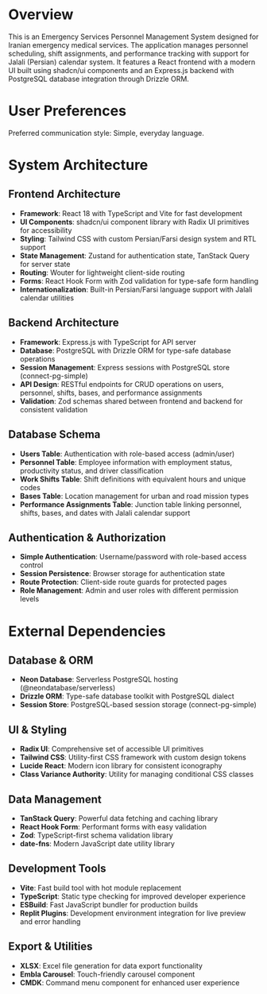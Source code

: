 # Overview

This is an Emergency Services Personnel Management System designed for Iranian emergency medical services. The application manages personnel scheduling, shift assignments, and performance tracking with support for Jalali (Persian) calendar system. It features a React frontend with a modern UI built using shadcn/ui components and an Express.js backend with PostgreSQL database integration through Drizzle ORM.

# User Preferences

Preferred communication style: Simple, everyday language.

# System Architecture

## Frontend Architecture
- **Framework**: React 18 with TypeScript and Vite for fast development
- **UI Components**: shadcn/ui component library with Radix UI primitives for accessibility
- **Styling**: Tailwind CSS with custom Persian/Farsi design system and RTL support
- **State Management**: Zustand for authentication state, TanStack Query for server state
- **Routing**: Wouter for lightweight client-side routing
- **Forms**: React Hook Form with Zod validation for type-safe form handling
- **Internationalization**: Built-in Persian/Farsi language support with Jalali calendar utilities

## Backend Architecture
- **Framework**: Express.js with TypeScript for API server
- **Database**: PostgreSQL with Drizzle ORM for type-safe database operations
- **Session Management**: Express sessions with PostgreSQL store (connect-pg-simple)
- **API Design**: RESTful endpoints for CRUD operations on users, personnel, shifts, bases, and performance assignments
- **Validation**: Zod schemas shared between frontend and backend for consistent validation

## Database Schema
- **Users Table**: Authentication with role-based access (admin/user)
- **Personnel Table**: Employee information with employment status, productivity status, and driver classification
- **Work Shifts Table**: Shift definitions with equivalent hours and unique codes
- **Bases Table**: Location management for urban and road mission types
- **Performance Assignments Table**: Junction table linking personnel, shifts, bases, and dates with Jalali calendar support

## Authentication & Authorization
- **Simple Authentication**: Username/password with role-based access control
- **Session Persistence**: Browser storage for authentication state
- **Route Protection**: Client-side route guards for protected pages
- **Role Management**: Admin and user roles with different permission levels

# External Dependencies

## Database & ORM
- **Neon Database**: Serverless PostgreSQL hosting (@neondatabase/serverless)
- **Drizzle ORM**: Type-safe database toolkit with PostgreSQL dialect
- **Session Store**: PostgreSQL-based session storage (connect-pg-simple)

## UI & Styling
- **Radix UI**: Comprehensive set of accessible UI primitives
- **Tailwind CSS**: Utility-first CSS framework with custom design tokens
- **Lucide React**: Modern icon library for consistent iconography
- **Class Variance Authority**: Utility for managing conditional CSS classes

## Data Management
- **TanStack Query**: Powerful data fetching and caching library
- **React Hook Form**: Performant forms with easy validation
- **Zod**: TypeScript-first schema validation library
- **date-fns**: Modern JavaScript date utility library

## Development Tools
- **Vite**: Fast build tool with hot module replacement
- **TypeScript**: Static type checking for improved developer experience
- **ESBuild**: Fast JavaScript bundler for production builds
- **Replit Plugins**: Development environment integration for live preview and error handling

## Export & Utilities
- **XLSX**: Excel file generation for data export functionality
- **Embla Carousel**: Touch-friendly carousel component
- **CMDK**: Command menu component for enhanced user experience